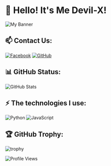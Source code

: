 # 👋 Hello! It's Me Devil-X!

![My Banner]([https://yourimageurl.com/banner.png](https://raw.githubusercontent.com/MRVIVEK-CODER/MRVIVEK-CODER/main/md7Oqrf.gif))

## 📫 Contact Us:
[![Facebook](https://img.shields.io/badge/Facebook-%231877F2.svg?style=for-the-badge&logo=facebook&logoColor=white)](https://facebook.com/AnonymousCyberTeamOfficial)
[![GitHub](https://img.shields.io/badge/GitHub-%23121011.svg?style=for-the-badge&logo=github&logoColor=white)](https://github.com/Anonymous-Cyber-Team)

## 📊 GitHub Status:
![GitHub Stats](https://github-readme-stats.vercel.app/api?username=yourusername&show_icons=true&theme=dark)

## ⚡ The technologies I use:
![Python](https://img.shields.io/badge/Python-%233776AB.svg?style=for-the-badge&logo=python&logoColor=white)
![JavaScript](https://img.shields.io/badge/JavaScript-%23F7DF1E.svg?style=for-the-badge&logo=javascript&logoColor=black)

## 🏆 GitHub Trophy:
![trophy](https://github-profile-trophy.vercel.app/?username=yourusername&theme=onedark)

![Profile Views](https://komarev.com/ghpvc/?username=yourusername&label=Profile%20Views&color=blue&style=plastic)
